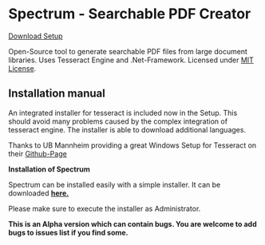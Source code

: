 # Spectrum - Searchable PDF Creator
<a href="https://github.com/philipp-eger-dev/Spectrum/releases/download/0.9.0.0/Spectrum_0.9.0.0_ALPHA.exe">Download Setup</a></h2>

Open-Source tool to generate searchable PDF files from large document libraries.
Uses Tesseract Engine and .Net-Framework. Licensed under <a href="https://opensource.org/licenses/MIT">MIT License</a>.

<h2>Installation manual</h2>

An integrated installer for tesseract is included now in the Setup. This should avoid many problems caused by the complex integration of tesseract engine. The installer is able to download additional languages.

Thanks to UB Mannheim providing a great Windows Setup for Tesseract on their <a href="https://github.com/UB-Mannheim/tesseract?files=1">Github-Page</a> 

<strong>Installation of Spectrum</strong>	

Spectrum can be installed easily with a simple installer. It can be downloaded <strong><a href="https://github.com/philipp-eger-dev/Spectrum/releases/download/0.9.0.0/Spectrum_0.9.0.0_ALPHA.exe">here.</a></strong>

Please make sure to execute the installer as Administrator.

<strong>This is an Alpha version which can contain bugs. You are welcome to add bugs to issues list if you find some.</strong>
